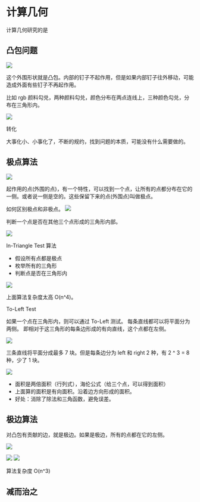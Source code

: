 # 计算几何

计算几何研究的是

## 凸包问题

![](imgs/2022-07-10-17-45-19.png)

这个外围形状就是凸包。内部的钉子不起作用，但是如果内部钉子往外移动，可能造成外面有些钉子不再起作用。

比如 rgb 颜料勾兑，两种颜料勾兑，颜色分布在两点连线上，三种颜色勾兑，分布在三角形内。

![](imgs/2022-07-10-17-43-37.png)

转化

大事化小、小事化了，不断的规约，找到问题的本质，可能没有什么需要做的。

## 极点算法

![](imgs/2022-07-10-17-49-19.png)

起作用的点(外围的点)，有一个特性，可以找到一个点，让所有的点都分布在它的一侧。或者说一侧是空的。这些保留下来的点(外围点)叫做极点。

如何区别极点和非极点。
![](imgs/2022-07-10-17-51-50.png)

判断一个点是否在其他三个点形成的三角形内部。

![](imgs/2022-07-10-17-55-09.png)

In-Triangle Test
算法

- 假设所有点都是极点
- 枚举所有的三角形
- 判断点是否在三角形内

![](imgs/2022-07-10-17-56-56.png)

上面算法复杂度太高 O(n^4)。

To-Left Test

如果一个点在三角形内，则可以通过 To-Left 测试。
每条直线都可以将平面分为两侧。
即相对于这三角形的每条边形成的有向直线，这个点都在左侧。

![](imgs/2022-07-10-18-00-38.png)

三条直线将平面分成最多 7 块。但是每条边分为 left 和 right 2 种，有 2 ^ 3 = 8 种，少了 1 块。

![](imgs/2022-07-10-18-08-14.png)

- 面积是两倍面积（行列式），海伦公式（给三个点，可以得到面积）
- 上面算的面积是有向面积。沿着边方向形成的面积。
- 好处：消除了除法和三角函数，避免误差。

## 极边算法

对凸包有贡献的边，就是极边。如果是极边，所有的点都在它的左侧。

![](imgs/2022-07-10-18-13-12.png)

![](imgs/2022-07-10-18-16-31.png)
![](imgs/2022-07-10-18-16-52.png)

算法复杂度 O(n^3)

## 减而治之
